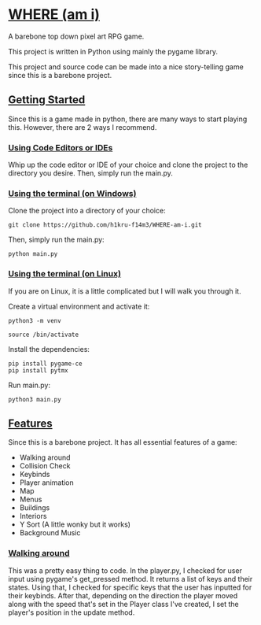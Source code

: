 # <ins>WHERE (am i)</ins>

A barebone top down pixel art RPG game.  
  
This project is written in Python using mainly the pygame library.  
  
This project and source code can be made into a nice story-telling game since this is a barebone project.  

## <ins>Getting Started</ins>

Since this is a game made in python, there are many ways to start playing this. However, there are 2 ways I recommend.  

### <ins>Using Code Editors or IDEs</ins>

Whip up the code editor or IDE of your choice and clone the project to the directory you desire. Then, simply run the main.py.  

### <ins>Using the terminal (on Windows)</ins>

Clone the project into a directory of your choice:  
```plain
git clone https://github.com/h1kru-f14m3/WHERE-am-i.git
```
Then, simply run the main.py:  
```plain
python main.py
```

### <ins>Using the terminal (on Linux)</ins>

If you are on Linux, it is a little complicated but I will walk you through it.  
  
Create a virtual environment and activate it:  

```plain
python3 -m venv 

source /bin/activate
```

  
Install the dependencies:  

```plain
pip install pygame-ce
pip install pytmx
```

  
Run main.py:  

```plain
python3 main.py
```

  

## <ins>Features</ins>

Since this is a barebone project. It has all essential features of a game:  

*   Walking around
*   Collision Check
*   Keybinds
*   Player animation
*   Map
*   Menus
*   Buildings
*   Interiors
*   Y Sort (A little wonky but it works)
*   Background Music

### <ins>Walking around</ins>

This was a pretty easy thing to code. In the player.py, I checked for user input using pygame's get_pressed method. It returns a list of keys and their states. Using that, I checked for specific keys that the user has inputted for their keybinds. After that, depending on the direction the player moved along with the speed that's set in the Player class I've created, I set the player's position in the update method.
  
